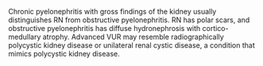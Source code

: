 Chronic pyelonephritis with gross findings of the kidney usually distinguishes RN from obstructive pyelonephritis. RN has polar scars, and obstructive pyelonephritis has diffuse hydronephrosis with cortico-medullary atrophy. Advanced VUR may resemble radiographically polycystic kidney disease or unilateral renal cystic disease, a condition that mimics polycystic kidney disease.